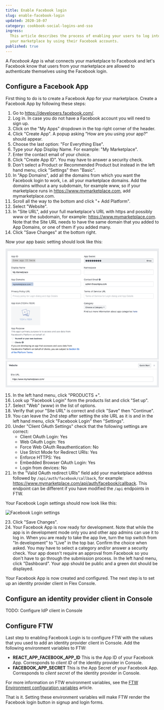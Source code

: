 ```yaml
---
title: Enable Facebook login
slug: enable-facebook-login
updated: 2020-10-07
category: cookbook-social-logins-and-sso
ingress:
  This article describes the process of enabling your users to log into
  your marketplace by using their Facebook accounts.
published: true
---
```


A _Facebook App_ is what connects your marketplace to Facebook and let's
Facebook know that users from your marketplace are allowed to
authenticate themselves using the Facebook login.

## Configure a Facebook App

First thing to do is to create a Facebook App for your marketplace.
Create a Facebook App by following these steps:

1. Go to https://developers.facebook.com/.
2. Log in. In case you do not have a Facebook account you will need to
   sign up.
3. Click on the "My Apps" dropdown in the top right corner of the
   header.
4. Click "Create App". A popup asking "How are you using your app?"
   should appear.
5. Choose the last option: "For Everything Else".
6. Type your App Display Name. For example: "My Marketplace".
7. Enter the contact email of your choice.
8. Click "Create App ID". You may have to answer a security check.
9. Don't select a Product or Recommended Product but instead in the left
   hand menu, click "Settings" then "Basic".
10. In "App Domains", add all the domains from which you want the
    Facebook login to work, i.e. all your marketplace domains. Add the
    domains without a any subdomain, for example www, so if your
    marketplace runs in https://www.mymarketplace.com, add
    mymarketplace.com.
11. Scroll all the way to the bottom and click "+ Add Platform".
12. Select "Website".
13. In "Site URL", add your full marketplace's URL with https and
    possibly www or the subdomain, for example:
    https://www.mymarketplace.com. Note that the Site URL needs to have
    the same domain that you added to App Domains, or one of them if you
    added many.
14. Click "Save Changes" at the bottom right.

Now your app basic setting should look like this:

![Facebook App settings](fb-app-settings.png 'Facebook App settings')
![Facebook Website settings](fb-website-settings.png 'Facebook Website settings')

15. In the left hand menu, click "PRODUCTS +".
16. Look up "Facebook Login" form the products list and click "Set up".
17. Select "Web" (www) in the list of options.
18. Verify that your "Site URL" is correct and click "Save" then
    "Continue".
19. You can leave the 2nd step after setting the site URL as it is and
    in the left hand menu, click "Facebook Login" then "Settings".
20. Under "Client OAuth Settings" check that the following settings are
    correct:
    - Client OAuth Login: Yes
    - Web OAuth Login: Yes
    - Force Web OAuth Reauthentication: No
    - Use Strict Mode for Redirect URIs: Yes
    - Enforce HTTPS: Yes
    - Embedded Browser OAuth Login: Yes
    - Login from devices: No
21. In the "Valid OAuth redirect URIs" field add your marketplace
    address followed by `/api/auth/facebook/callback`, for example:
    https://www.mymarketplace.com/api/auth/facebook/callback. This
    endpoint can be different if you have modified the `/api` endpoints
    in FTW.

Your Facebook Login settings should now look like this:

![Facebook Login settings]('fb-login-settings.png' 'Facebook Login settings')

23. Click "Save Changes".
24. Your Facebook App is now ready for development. Note that while the
    app is in development mode only you and other app admins can use it
    to log in. When you are ready to take the app live, turn the top
    switch from "In development" to "Live" in the top bar. Confirm the
    choice when asked. You may have to select a category and/or answer a
    security check. Your app doesn't require an approval from Facebook
    so you don't have to go through the submission process. In the left
    hand menu, click "Dashboard". Your app should be public and a green
    dot should be displayed.

Your Facebook App is now created and configured. The next step is to set
up an identity provider client in Flex Console.

## Configure an identity provider client in Console

TODO: Configure IdP client in Console

## Configure FTW

Last step to enabling Facebook Login is to configure FTW with the values
that you used to add an identity provider client in Console. Add the
following environment variables to FTW:

- **REACT_APP_FACEBOOK_APP_ID** This is the App ID of your Facebook App.
  Corresponds to _client ID_ of the identity provider in Console.
- **FACEBOOK_APP_SECRET** This is the App Secret of your Facebook App.
  Corresponds to _client secret_ of the identity provider in Console.

For more information on FTW environment variables, see the [FTW Environment
configuration variables](/ftw-configuration/ftw-env/) article.

That is it. Setting these environment variables will make FTW render the Facebook login button in signup and login forms.
